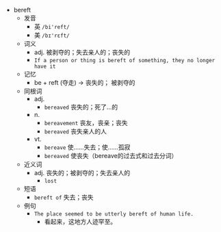 - bereft
  - 发音
    - 英 `/bi'reft/`
    - 美 `/bɪ'rɛft/`
  - 词义
    - adj. 被剥夺的；失去亲人的；丧失的
    - `If a person or thing is bereft of something, they no longer have it`
  - 记忆
    - be + reft (夺走) → 丧失的； 被剥夺的
  - 同根词
    - adj.
      - `bereaved` 丧失的；死了…的
    - n.
      - `bereavement` 丧友，丧亲；丧失
      - `bereaved` 丧失亲人的人
    - vt.
      - `bereave` 使……失去；使……孤寂
      - `bereaved` 使丧失（bereave的过去式和过去分词）
  - 近义词
    - adj. 丧失的；被剥夺的；失去亲人的
      - `lost`
  - 短语
    - `bereft of` 失去；丧失 
  - 例句
    - `The place seemed to be utterly bereft of human life.`
      - 看起来，这地方人迹罕至。

